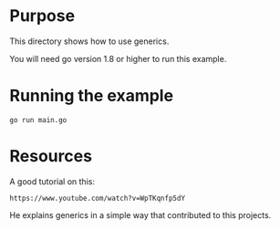 # Purpose

This directory shows how to use generics.  

You will need go version 1.8 or higher to run this example.

# Running the example

    go run main.go


# Resources

A good tutorial on this: 

    https://www.youtube.com/watch?v=WpTKqnfp5dY

He explains generics in a simple way that contributed to this projects.
